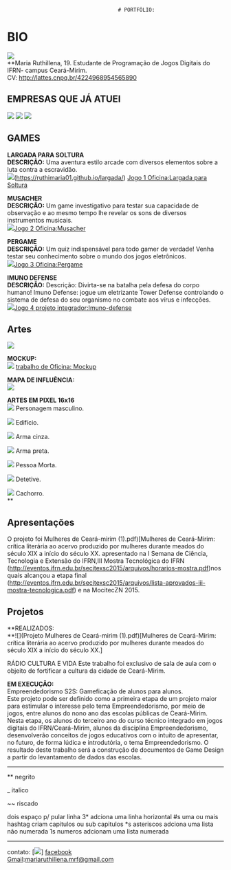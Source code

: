 
                                        # PORTFÓLIO:

# BIO
![](per.jpg)  
**Maria Ruthillena, 19. Estudante de Programação de Jogos Digitais do IFRN- campus Ceará-Mirim.  
CV: http://lattes.cnpq.br/4224968954565890    

## EMPRESAS QUE JÁ ATUEI
![](EMPRESA2.jpg)
![](Elice.png)
![](alfajoft.png)
## GAMES
**LARGADA PARA SOLTURA  
DESCRIÇÃO:** Uma aventura estilo arcade com diversos elementos sobre a luta contra a escravidão.  
![](largada.jpg)(https://ruthimaria01.github.io/largada/) [Jogo 1 Oficina:Largada para Soltura](https://ruthimaria01.github.io/largada/)  

**MUSACHER  
DESCRIÇÃO:**  Um game investigativo para testar sua capacidade de observação e ao mesmo tempo lhe revelar os sons de diversos instrumentos musicais.  
![](musacher.jpg)[Jogo 2 Oficina:Musacher](https://ruthimaria01.github.io/musacher/)  

**PERGAME  
DESCRIÇÃO:** Um quiz indispensável para todo gamer de verdade! Venha testar seu conhecimento sobre o mundo dos jogos eletrônicos.   
![](pergamepot.jpg)[Jogo 3 Oficina:Pergame](https://eliciaa.github.io/Pergame/)  

**IMUNO DEFENSE  
DESCRIÇÃO:** Descrição: Divirta-se na batalha pela defesa do corpo humano! Imuno Defense: jogue um eletrizante Tower Defense controlando o sistema de defesa do seu organismo no combate aos vírus e infecções.   
![](imuno.png)[Jogo 4 projeto integrador:Imuno-defense](https://eliciaa.github.io/imuno/)  

## Artes    
![](rosa.png)  

**MOCKUP:**  
![](moc.png)  [trabalho de Oficina: Mockup](https://eliciaa.github.io/Pergame/)  

**MAPA DE INFLUÊNCIA:**  
![](1.png)

**ARTES EM PIXEL 16x16**  
![](malandro.png) Personagem masculino.  
  
![](pred.png) Edifício.
  
![](ar.png) Arma cinza.  
  
![](arm.png) Arma preta.  
  
![](mort.png) Pessoa Morta. 
  
![](dete.png) Detetive.    
  
![](AU.png) Cachorro.  
**
## Apresentações
O projeto foi  Mulheres de Ceará-mirim (1).pdf)[Mulheres de Ceará-Mirim: crítica literária ao acervo produzido por mulheres durante meados do século XIX a início do século XX. apresentado na I Semana de Ciência, Tecnologia e Extensão do IFRN,III Mostra Tecnológica do IFRN (http://eventos.ifrn.edu.br/secitexsc2015/arquivos/horarios-mostra.pdf)nos quais alcançou a etapa final (http://eventos.ifrn.edu.br/secitexsc2015/arquivos/lista-aprovados-iii-mostra-tecnologica.pdf) e na MocitecZN 2015.

## Projetos  
**REALIZADOS:  
**![](Projeto Mulheres de Ceará-mirim (1).pdf)[Mulheres de Ceará-Mirim: crítica literária ao acervo produzido por mulheres durante meados
do século XIX a início do século XX.]  

RÁDIO CULTURA E VIDA
 Este trabalho foi exclusivo de sala de aula com o objeito de fortificar a cultura da cidade de Ceará-Mirim.  
 
**EM EXECUÇÃO:**  
Empreendedorismo S2S: Gameficação de alunos para alunos.  	
 Este projeto pode ser definido como a primeira etapa de um projeto maior para estimular o interesse pelo tema Empreendedorismo, por meio de jogos, entre alunos do nono ano das escolas públicas de Ceará-Mirim. Nesta etapa, os alunos do terceiro ano do curso técnico integrado em jogos digitais do IFRN/Ceará-Mirim, alunos da disciplina Empreendedorismo, desenvolverão conceitos de jogos educativos com o intuito de apresentar, no futuro, de forma lúdica e introdutória, o tema Empreendedorismo. O resultado deste trabalho será a construção de documentos de Game Design a partir do levantamento de dados das escolas.



* * *

** negrito

_ italico

~~ riscado  

   dois espaço p/ pular linha
 3* adciona uma linha horizontal
 #s uma ou mais hashtag criam capitulos ou sub capitulos
 *s asteriscos adciona uma lista não numerada
 1s numeros adcionam uma lista numerada
 
 * * *
contato:
[![](face.png)] [facebook](https://web.facebook.com/maria.ruthillena)   
[Gmail](mariaruthillena.mrf@gmail.com):mariaruthillena.mrf@gmail.com


